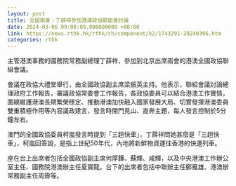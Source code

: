 ```yaml
---
layout: post
title: 全國兩會｜丁薛祥參加港澳政協聯組會討論
date: 2024-03-06 09:00:09.000000000 +08:00
link: https://news.rthk.hk/rthk/ch/component/k2/1743291-20240306.htm
categories: rthk
---
```


主管港澳事務的國務院常務副總理丁薛祥，參加到北京出席兩會的港澳全國政協聯組會議。

會議在政協大禮堂舉行，由全國政協副主席梁振英主持。他表示，聯組會議討論總理政府工作報告，審議政協常委會工作報告，各政協委員可以結合港澳工作實情，圍繞維護港澳長期繁榮穩定、推動港澳加快融入國家發展大局、切實發揮港澳委員雙重積極作用等內容議政建言，發言時開門見山、直奔主題，每人發言控制於5分鐘左右。

澳門的全國政協委員柯嵐發言時提到「三趟快車」，丁薛祥問她甚麼是「三趟快車」，柯嵐回答說，是指上世紀50年代，內地將新鮮物資運往香港的快運列車。

座在台上出席者包括全國政協副主席何厚鏵、蘇輝、咸輝，以及中央港澳工作辦公室主任、國務院港澳辦主任夏寶龍。台下的出席者包括中聯辦主任鄭雁雄、港澳辦常務副主任周霽等。
